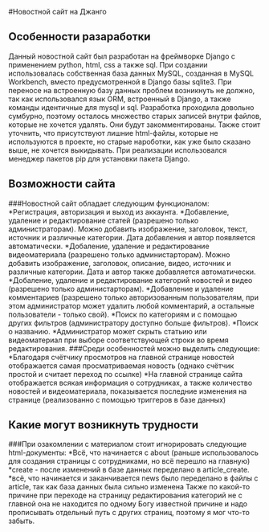 #Новостной сайт на Джанго

## Особенности разаработки
Данный новостной сайт был разработан на фреймворке Django с применением python, html, css а также sql. 
При создании использовалась собственная база данных MySQL, созданная в MySQL Workbench, вместо предусмотренной в Django базы sqlite3.
При переносе на встроенную базу данных проблем возникнуть не должно, так как использовался язык ORM, встроенный в Django, а также команды идентичные для mysql и sql.
Разработка проходила довольно сумбурно, поэтому осталось множество старых записей внутри файлов, которые не хочется удалять. Они будут закомментированы.
Также стоит уточнить, что присутствуют лишние html-файлы, которые не используются в проекте, но старые нароботки, как уже было сказано выше, не хочется выкидывать.
При реализации использовался менеджер пакетов pip для установки пакета Django.

 
## Возможности сайта
###Новостной сайт обладает следующим функционалом:
*Регистрация, авторизация и выход из аккаунта. 
*Добавление, удаление и редактирование статей (разрешено только администраторам). Можно добавить изображение, заголовок, текст, источник и различные категории. Дата добавления и автор появляется автоматически. 
*Добаление, удаление и редактирование видеоматериала (разрешено только администарторам). Можно добавить изображение, заголовок, описание, видео, источник и различные категории. Дата и автор также добавляется автоматически. 
*Добаление, удаление и редактирование категорий новостей и видео (разрешено только администарторам).
*Добавление и удаление комментариев (разрешено только авторизованным пользователям, при этом администратор может удалить любой комментарий, а остальные пользователи - только свой).
*Поиск по категориям и с помощью других фильтров (администратору доступно больше фильтров).
*Поиск о названию.
*Администратор может скрыть статьию или видеоматериал при выборе соответствующей строки во время редактирования. 
###Среди особенностей можно выделить следующие:
*Благодаря счётчику просмотров на главной странице новостей отображается самая просматриваемая новость (однако счётчик простой и считает переход по ссылке)
*На главной странице сайта отображается всякая информация о сотрудниках, а также количество новостей и видеоматериала, показывается последние изменения на странице (реализованно с помощью триггеров в базе данных)

## Какие могут возникнуть трудности
###При озакомлении с материалом стоит игнорировать следующие html-документы: 
*Всё, что начинается с about (раньше использовалось для создания страницы с сотрудниками, но всё перешло на главную)
*create - после изменений в базе данных переделано в article_create.
*всё, что начинается и заканчивается news было переделано в файлы с article, так как база данных была сильно изменена
Также по какой-то причине при переходе на страницу редактирования категорий не с главной она не находится по одному Богу известной причине и надо прописывать отдельный путь с других страниц, поэтому я мог что-то забыть. 
